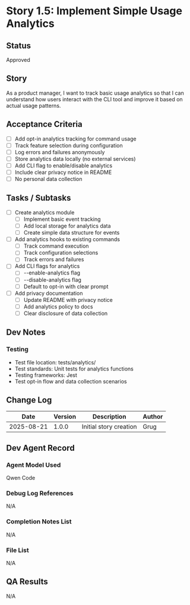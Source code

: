 # Story 1.5: Implement Simple Usage Analytics

## Status
Approved

## Story
As a product manager, I want to track basic usage analytics so that I can understand how users interact with the CLI tool and improve it based on actual usage patterns.

## Acceptance Criteria
- [ ] Add opt-in analytics tracking for command usage
- [ ] Track feature selection during configuration
- [ ] Log errors and failures anonymously
- [ ] Store analytics data locally (no external services)
- [ ] Add CLI flag to enable/disable analytics
- [ ] Include clear privacy notice in README
- [ ] No personal data collection

## Tasks / Subtasks
- [ ] Create analytics module
  - [ ] Implement basic event tracking
  - [ ] Add local storage for analytics data
  - [ ] Create simple data structure for events
- [ ] Add analytics hooks to existing commands
  - [ ] Track command execution
  - [ ] Track configuration selections
  - [ ] Track errors and failures
- [ ] Add CLI flags for analytics
  - [ ] --enable-analytics flag
  - [ ] --disable-analytics flag
  - [ ] Default to opt-in with clear prompt
- [ ] Add privacy documentation
  - [ ] Update README with privacy notice
  - [ ] Add analytics policy to docs
  - [ ] Clear disclosure of data collection

## Dev Notes
### Testing
- Test file location: tests/analytics/
- Test standards: Unit tests for analytics functions
- Testing frameworks: Jest
- Test opt-in flow and data collection scenarios

## Change Log
| Date | Version | Description | Author |
|------|---------|-------------|--------|
| 2025-08-21 | 1.0.0 | Initial story creation | Grug |

## Dev Agent Record
### Agent Model Used
Qwen Code

### Debug Log References
N/A

### Completion Notes List
N/A

### File List
N/A

## QA Results
N/A